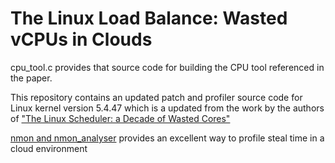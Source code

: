 # The Linux Load Balance: Wasted vCPUs in Clouds

cpu_tool.c provides that source code for building the CPU tool referenced in the paper.

This repository contains an updated patch and profiler source code for Linux kernel version 5.4.47 which is a updated from the work by the authors of ["The Linux Scheduler: a Decade of Wasted Cores"](https://github.com/jplozi/wastedcores)

[nmon and nmon_analyser](http://nmon.sourceforge.net/pmwiki.php?n=Site.Nmon-Analyser) provides an excellent way to profile steal time in a cloud environment
